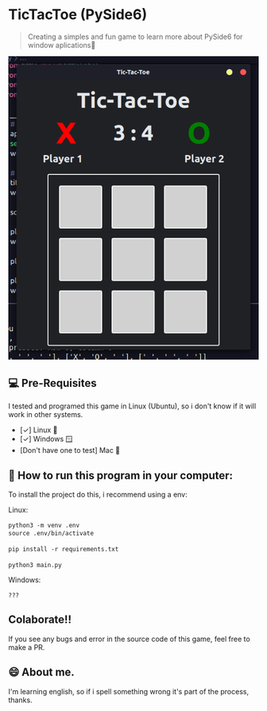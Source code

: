 # TicTacToe (PySide6)

> Creating a simples and fun game to learn more about PySide6 for window aplications🐍

<img src="assets/ReadmeIMG.png" alt="Projectimage">

## 💻 Pre-Requisites

I tested and programed this game in Linux (Ubuntu), so i don't know if it will work in other systems.

- [✓] Linux 🐧
- [✓] Windows 🪟
- [Don't have one to test] Mac 🍎

## 🚀 How to run this program in your computer:

To install the project do this, i recommend using a env:

Linux:

```
python3 -m venv .env
source .env/bin/activate

pip install -r requirements.txt

python3 main.py
```

Windows:

```
???
```

## Colaborate!!

If you see any bugs and error in the source code of this game, feel free to make a PR.

## 😄 About me.

I'm learning english, so if i spell something wrong it's part of the process, thanks.
